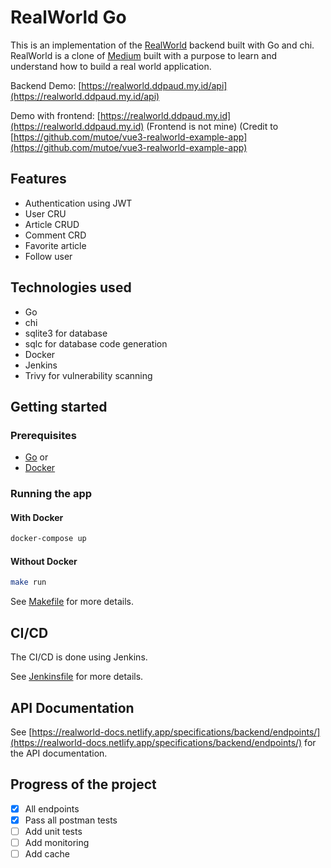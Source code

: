 # RealWorld Go

This is an implementation of the [RealWorld](https://realworld-docs.netlify.app) backend built with Go and chi.
RealWorld is a clone of [Medium](https://medium.com) built with a purpose to learn and understand how to build a real world application.

Backend Demo: [https://realworld.ddpaud.my.id/api](https://realworld.ddpaud.my.id/api)

Demo with frontend: [https://realworld.ddpaud.my.id](https://realworld.ddpaud.my.id) (Frontend is not mine)
(Credit to [https://github.com/mutoe/vue3-realworld-example-app](https://github.com/mutoe/vue3-realworld-example-app)

## Features

- Authentication using JWT
- User CRU
- Article CRUD
- Comment CRD
- Favorite article
- Follow user

## Technologies used

- Go
- chi
- sqlite3 for database
- sqlc for database code generation
- Docker
- Jenkins
- Trivy for vulnerability scanning

## Getting started

### Prerequisites

- [Go](https://golang.org/doc/install)
or
- [Docker](https://docs.docker.com/get-docker/)

### Running the app

#### With Docker
```bash
docker-compose up
```

#### Without Docker
```bash
make run
```
See [Makefile](Makefile) for more details.

## CI/CD

The CI/CD is done using Jenkins.

See [Jenkinsfile](Jenkinsfile) for more details.

## API Documentation

See [https://realworld-docs.netlify.app/specifications/backend/endpoints/](https://realworld-docs.netlify.app/specifications/backend/endpoints/) for the API documentation.

## Progress of the project

- [x] All endpoints
- [x] Pass all postman tests
- [ ] Add unit tests
- [ ] Add monitoring
- [ ] Add cache
